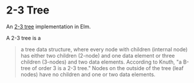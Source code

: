 # 2-3 Tree
An [2-3 tree][tree] implementation in Elm.

A 2-3 tree is a

>  a tree data structure, where every node with children (internal node) has either two children (2-node) and one data element or three children (3-nodes) and two data elements. According to Knuth, "a B-tree of order 3 is a 2-3 tree." Nodes on the outside of the tree (leaf nodes) have no children and one or two data elements.

[tree]: https://en.wikipedia.org/wiki/2%E2%80%933_tree
